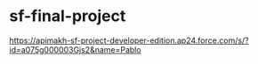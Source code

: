 # sf-final-project
https://apimakh-sf-project-developer-edition.ap24.force.com/s/?id=a075g000003Gjs2&name=Pablo